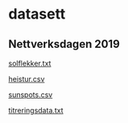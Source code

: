 # datasett

## Nettverksdagen 2019
[solflekker.txt](nettverksdag2019/solflekker.txt)

[heistur.csv](nettverksdag2019/heistur.csv)

[sunspots.csv](nettverksdag2019/sunspots.csv)

[titreringsdata.txt](nettverksdag2019/titreringsdata.txt)
